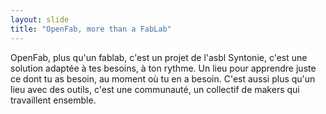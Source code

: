 ```yaml
---
layout: slide
title: "OpenFab, more than a FabLab"
---
```


OpenFab, plus qu'un fablab, c'est un projet de l'asbl Syntonie, c'est une solution adaptée à tes besoins, à ton rythme. Un lieu pour apprendre juste ce dont tu as besoin, au moment où tu en a besoin.
C'est aussi plus qu'un lieu avec des outils, c'est une communauté, un collectif de makers qui travaillent ensemble.
